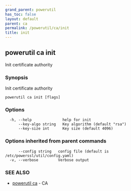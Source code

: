 ```yaml
---
grand_parent: powerutil
has_toc: false
layout: default
parent: ca
permalink: /powerutil/ca/init
title: init
---
```

## powerutil ca init

Init certificate authority

### Synopsis

Init certificate authority

```
powerutil ca init [flags]
```

### Options

```
  -h, --help              help for init
      --key-algo string   Key algorithm (default "rsa")
      --key-size int      Key size (default 4096)
```

### Options inherited from parent commands

```
      --config string   config file (default is /etc/powerssl/util/config.yaml)
  -v, --verbose         Verbose output
```

### SEE ALSO

* [powerutil ca](/powerutil/ca)	 - CA
